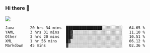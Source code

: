 ### Hi there 👋
![](https://github-readme-stats.vercel.app/api?username=tuichenchuxin)
<!--START_SECTION:waka-->
```text
Java       20 hrs 34 mins  ████████████████░░░░░░░░░   64.65 % 
YAML       3 hrs 31 mins   ██▓░░░░░░░░░░░░░░░░░░░░░░   11.10 % 
Other      3 hrs 20 mins   ██▓░░░░░░░░░░░░░░░░░░░░░░   10.51 % 
XML        1 hr 56 mins    █▓░░░░░░░░░░░░░░░░░░░░░░░   06.12 % 
Markdown   45 mins         ▓░░░░░░░░░░░░░░░░░░░░░░░░   02.36 % 
```
<!--END_SECTION:waka-->
